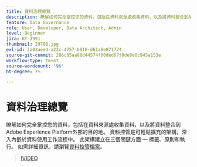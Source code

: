 ```yaml
---
title: 資料治理總覽
description: 瞭解如何完全掌控您的資料，包括在資料來源處收集資料，以及將資料整合到Adobe Experience Platform外部的目的地。
feature: Data Governance
role: User, Developer, Data Architect, Admin
level: Beginner
jira: KT-3991
thumbnail: 29708.jpg
exl-id: 3a02aee4-a23c-4757-b910-d61a9e871774
source-git-commit: 286c85aa88d44574f00ded67f0de8e0c945a153e
workflow-type: tm+mt
source-wordcount: '96'
ht-degree: 7%

---
```


# 資料治理總覽

瞭解如何完全掌控您的資料，包括在資料來源處收集資料，以及將資料整合到Adobe Experience Platform外部的目的地。 資料控管是可輕鬆擴充的架構，深入內嵌於資料使用工作流程中。 此架構建立在三個關鍵方面 — 標籤、原則和執行。 如需詳細資訊，請瀏覽[資料控管檔案](https://experienceleague.adobe.com/docs/experience-platform/data-governance/home.html?lang=zh-Hant)。

>[!VIDEO](https://video.tv.adobe.com/v/29708?learn=on&enablevpops)
